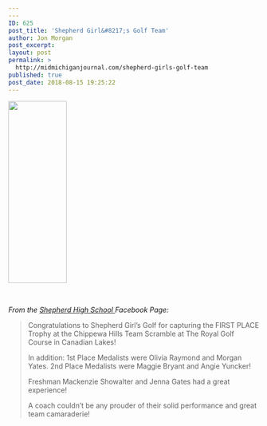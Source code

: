 ```yaml
---
---
ID: 625
post_title: 'Shepherd Girl&#8217;s Golf Team'
author: Jon Morgan
post_excerpt:
layout: post
permalink: >
  http://midmichiganjournal.com/shepherd-girls-golf-team
published: true
post_date: 2018-08-15 19:25:22
---
```

<em><a href="http://midmichiganjournal.com/?attachment_id=633" rel="attachment wp-att-633"><img class="alignnone size-medium wp-image-633" src="http://midmichiganjournal.com/wp-content/uploads/2018/08/Golf-Club-Sports2010-117x365.png" alt="" width="117" height="365" /></a></em>

&nbsp;

<em>From the <a href="http://midmichiganjournal.com/business/shepherd-high-school">Shepherd High School </a>Facebook Page:</em>
<blockquote><span id="u_ps_0_0_3">Congratulations</span> to Shepherd Girl’s Golf for capturing the FIRST PLACE Trophy at the Chippewa Hills Team Scramble at The Royal Golf Course in Canadian Lakes!

In addition: 1st Place Medalists were Olivia Raymond and Morgan Yates. 2nd Place Medalists were Maggie Bryant and Angie Yuncker!

Freshman Mackenzie Showalter and Jenna Gates had a great experience!

A coach couldn’t be any prouder of their solid performance and great team camaraderie!</blockquote>